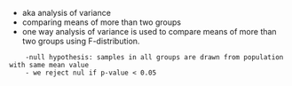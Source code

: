 - aka analysis of variance
- comparing means of more than two groups
- one way analysis of variance is used to compare means of more than two groups using F-distribution.
```
	-null hypothesis: samples in all groups are drawn from population with same mean value
	- we reject nul if p-value < 0.05
```

